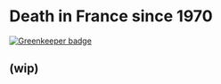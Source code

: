 # Death in France since 1970 

[![Greenkeeper badge](https://badges.greenkeeper.io/sepiropht/c-19.svg)](https://greenkeeper.io/)

## (wip)